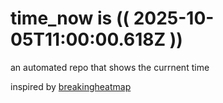 # time_now is (( 2025-10-05T11:00:00.618Z ))

an automated repo that shows the currnent time

inspired by [breakingheatmap](https://github.com/breakingheatmap/breakingheatmap)